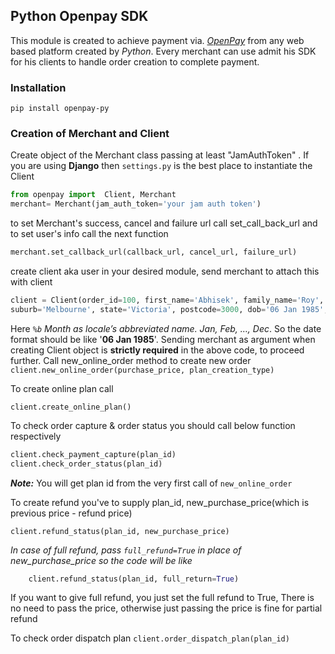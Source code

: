 ## Python Openpay SDK

This module is created to achieve payment via. [_OpenPay_](https://www.openpay.com.au/) from any web based platform 
created by *Python*. Every merchant can use admit his SDK for his clients to handle order creation to complete payment.  


### Installation

```pip install openpay-py```


### Creation of Merchant and Client
Create object of the Merchant class passing at least "JamAuthToken" . If you are using **Django** then ```settings.py```
is the best place to instantiate the Client

```python
from openpay import  Client, Merchant
merchant= Merchant(jam_auth_token='your jam auth token')
 ```


to set Merchant's success, cancel and failure url call set_call_back_url and to set user's info call the next function
```python
merchant.set_callback_url(callback_url, cancel_url, failure_url)
```

create client aka user in your desired module, send merchant to attach this with client
```python
client = Client(order_id=100, first_name='Abhisek', family_name='Roy', email='testdevloper007@gmail.com', address_1='15/520 Collins Street',
suburb='Melbourne', state='Victoria', postcode=3000, dob='06 Jan 1985', merchant=merchant)
```
Here _```%b```_ *_Month as locale’s abbreviated name. Jan, Feb, …, Dec_*.
 So the date format should be like '**06 Jan 1985**'.
Sending merchant as argument when creating Client object is **strictly required** in the above code, to proceed further.
Call new_online_order method to create new order 
```client.new_online_order(purchase_price, plan_creation_type)```

To create online plan call

```client.create_online_plan()```

To check order capture & order status you should call below function respectively

```python
client.check_payment_capture(plan_id)
client.check_order_status(plan_id)

```
**_Note:_** You will get  plan id from the very first call of ```new_online_order```

To create refund you've to supply plan_id, new_purchase_price(which is previous price - refund price)

```client.refund_status(plan_id, new_purchase_price)```

_In case of full refund, pass ```full_refund=True``` in place of new_purchase_price so the code will be like_

```python
    client.refund_status(plan_id, full_return=True)
```

If you want to give full refund, you just set the full refund to True, There is no need to pass the price,
otherwise just passing the price is fine for partial refund

To check order dispatch plan
```client.order_dispatch_plan(plan_id)```
